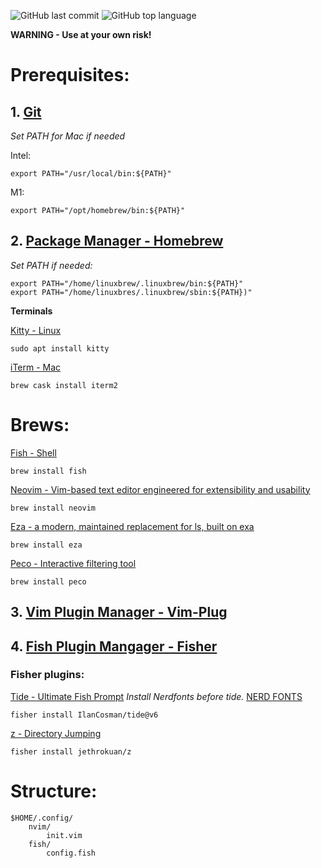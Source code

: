 ![GitHub last commit](https://img.shields.io/github/last-commit/wesknerd/dotfiles)
![GitHub top language](https://img.shields.io/github/languages/top/wesknerd/dotfiles)

**WARNING - Use at your own risk!**

# Prerequisites:
## 1. [Git](https://git-scm.com/)

*Set PATH for Mac if needed*

Intel:
````shell
export PATH="/usr/local/bin:${PATH}"
````        
M1:
````shell
export PATH="/opt/homebrew/bin:${PATH}"
````

## 2. [Package Manager - Homebrew](https://brew.sh/)
*Set PATH if needed:*
````shell
export PATH="/home/linuxbrew/.linuxbrew/bin:${PATH}"
export PATH="/home/linuxbres/.linuxbrew/sbin:${PATH})"
````

**Terminals**

[Kitty - Linux](https://sw.kovidgoyal.net/kitty/)
````shell
sudo apt install kitty
````
[iTerm - Mac](https://iterm2.com/)
````shell
brew cask install iterm2
````

# Brews:
[Fish - Shell](https://fishshell.com/)
````shell
brew install fish
````
[Neovim - Vim-based text editor engineered for extensibility and usability](https://neovim.io/)
````shell
brew install neovim
````
[Eza - a modern, maintained replacement for ls, built on exa](https://github.com/eza-community/eza)
````shell
brew install eza
````
[Peco - Interactive filtering tool](https://github.com/peco/peco)
````shell
brew install peco
````

## 3. [Vim Plugin Manager - Vim-Plug](https://github.com/junegunn/vim-plug)

## 4. [Fish Plugin Mangager - Fisher](https://github.com/jorgebucaran/fisher)
### Fisher plugins:
[Tide - Ultimate Fish Prompt](https://github.com/IlanCosman/tide)
*Install Nerdfonts before tide.*
[NERD FONTS](https://github.com/ryanoasis/nerd-fonts)
````fish
fisher install IlanCosman/tide@v6
````
[z - Directory Jumping](https://github.com/jethrokuan/z)
````fish
fisher install jethrokuan/z
````

# Structure:
````vim
$HOME/.config/
    nvim/
        init.vim
    fish/
        config.fish
````

